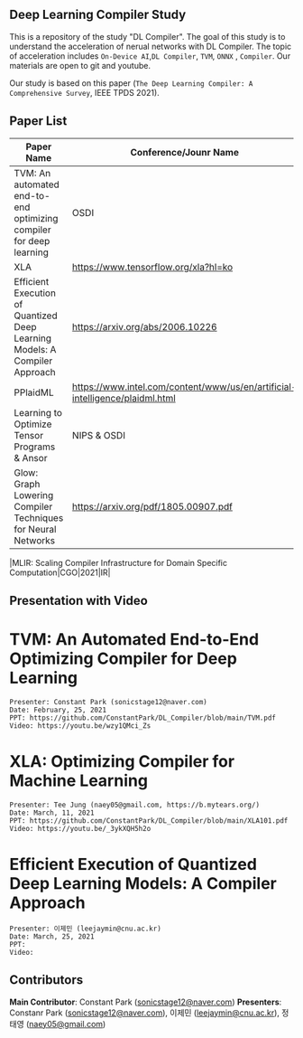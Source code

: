 ## Deep Learning Compiler Study
This is a repository of the study "DL Compiler". The goal of this study is to understand the acceleration of nerual networks with DL Compiler. The topic of acceleration includes `On-Device AI`,`DL Compiler`, `TVM`, `ONNX` , `Compiler`. Our materials are open to git and youtube. 


Our study is based on this paper (`The Deep Learning Compiler: A Comprehensive Survey`, IEEE TPDS 2021).
## Paper List
|Paper Name|Conference/Jounr Name|Year|
|---|---|---|
|TVM: An automated end-to-end optimizing compiler for deep learning|OSDI|2018|
|XLA| https://www.tensorflow.org/xla?hl=ko| 2017|
|Efficient Execution of Quantized Deep Learning Models: A Compiler Approach| https://arxiv.org/abs/2006.10226|2020|
|PPlaidML| https://www.intel.com/content/www/us/en/artificial-intelligence/plaidml.html| 2017|
|Learning to Optimize Tensor Programs & Ansor| NIPS & OSDI |2020|
|Glow: Graph Lowering Compiler Techniques for Neural Networks| https://arxiv.org/pdf/1805.00907.pdf| 2018|


|MLIR: Scaling Compiler Infrastructure for Domain Specific Computation|CGO|2021|IR|

## Presentation with Video
# TVM: An Automated End-to-End Optimizing Compiler for Deep Learning
	Presenter: Constant Park (sonicstage12@naver.com)
	Date: February, 25, 2021
	PPT: https://github.com/ConstantPark/DL_Compiler/blob/main/TVM.pdf
	Video: https://youtu.be/wzy1QMci_Zs

# XLA: Optimizing Compiler for Machine Learning
	Presenter: Tee Jung (naey05@gmail.com, https://b.mytears.org/)
	Date: March, 11, 2021
	PPT: https://github.com/ConstantPark/DL_Compiler/blob/main/XLA101.pdf
	Video: https://youtu.be/_3ykXQH5h2o

# Efficient Execution of Quantized Deep Learning Models: A Compiler Approach
	Presenter: 이제민 (leejaymin@cnu.ac.kr)
	Date: March, 25, 2021
	PPT: 
	Video: 
	
## Contributors
**Main Contributor**: Constant Park (sonicstage12@naver.com)
**Presenters**: Constanr Park (sonicstage12@naver.com), 이제민 (leejaymin@cnu.ac.kr), 정태영 (naey05@gmail.com)

